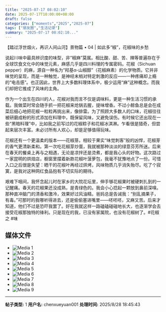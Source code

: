 ```yaml
---
title: "2025-07-17 08:02:10"
date: 2025-07-17T10:00:00+08:00
draft: false
categories: ["moments","2025","2025-07"]
tags: ["朋友圈","生活记录"]
summary: "2025-07-17 08:02:10..."
---
```


【踏过浮世烟火，再识人间山河】景物篇 • 04 | 如此多“椒”，花椒味的乡愁

说起川味中最具辨识度的味型，非“椒麻”莫属。相比酸、甜、苦、辣等普遍存在于全球饮食文化中的味觉元素，麻感几乎是四川料理的专属密码。花椒（Sichuan pepper）的麻，源自一种名为“羟基α-山椒醇”（花椒麻素）的化学物质。它并非味觉的呈现，而是一种触觉，是神经末梢对特定刺激的反应——一种疼痛却上瘾的“电击感”。也正因此，世界上大多数料理体系中，极少运用“麻”这种概念。而我们却把它推成了风味的主角。

作为一个出生在四川的人，花椒对我而言不仅是调味料，更是一种生活习惯的承载。我做菜时常会随手抓一把花椒来炝锅去腥，提味增香。不过小鲸鱼总是会在成菜后细心地把花椒一粒粒再挑出来，像排雷。为了照顾大多数人的口味，花椒往往被研磨成粉的形式添加在料理中，既保留风味，又避免误伤。有时候它还出现在一些“黑暗料理”中，比如我之前写过的花椒粽子和花椒冰淇淋。乍看很是猎奇，但尝起来层次丰富。未必讨所有人欢心，却是足够值得玩味。

花椒还有一个更温柔的版本——花椒芽。相较于果实“味觉刺客”般的凶悍，花椒芽的香气更清新柔和。第一次吃花椒芽炒蛋，我就被那种淡淡的绿意芬芳所迷。后来在春天的餐桌上再与之相遇，无论是凉拌还是烫煮，都是我心头的好物。这次路过一家昆明的烘焙店，橱窗里摆着新款花椒叶菠萝包，我毫不犹豫地点了一份。可惜入口之后很是失望：晒干的花椒叶再经过烘烤，风味物质几乎消失殆尽。吃了个寂寞，是我对这种网红食品抱有不切实际的期待。

艰难下咽间，我怀念起儿时在家乡的大院花坛里，伸手够花椒果时被硬刺扎到的一记醒痛。春天的花椒果还没成熟，是青绿色的。我会小心捻起一颗放到鼻前深嗅。那种直冲脑门的清香和激冷，效果好过风油精。爸妈总是告诫我：“别乱摘果子，有毒。”可那时的我哪听得进去，还是偷偷塞进嘴里——呸呸呸，又麻又苦。后来才知道，他们不过是恐吓我罢了。好在我就这样一路磕磕碰碰地长大，也逐渐学会去接受花椒那独特的锋利。只是现在的我，已没有家属院，也没有花椒树了。
​
​#花椒 之 #味

## 媒体文件

- ![Media 1](/Moments/photos/2025-07-17/202507170802100.jpg)
- ![Media 2](/Moments/photos/2025-07-17/202507170802101.jpg)
- ![Media 3](/Moments/photos/2025-07-17/202507170802102.jpg)
- ![Media 4](/Moments/photos/2025-07-17/202507170802103.jpg)
- ![Media 5](/Moments/photos/2025-07-17/202507170802104.jpg)
- ![Media 6](/Moments/photos/2025-07-17/202507170802105.jpg)
- ![Media 7](/Moments/photos/2025-07-17/202507170802106.jpg)
- ![Media 8](/Moments/photos/2025-07-17/202507170802107.jpg)
- ![Media 9](/Moments/photos/2025-07-17/202507170802108.jpg)

---

**帖子类型:** 1
**用户名:** chenxueyuan001
**处理时间:** 2025/8/28 18:45:43